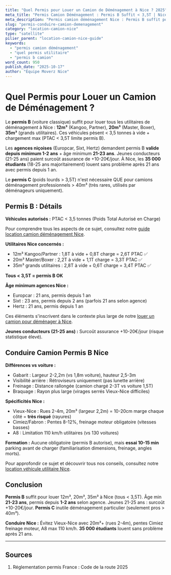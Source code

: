 ```yaml
---
title: "Quel Permis pour Louer un Camion de Déménagement à Nice ? 2025"
meta_title: "Permis Camion Déménagement : Permis B Suffit < 3,5T | Nice"
meta_description: "Permis camion déménagement Nice : Permis B suffit pour 12m³, 20m³, 35m³ (< 3,5T). Permis C si > 3,5T (rare déménagement). Guide complet."
slug: "permis-conduire-camion-demenagement"
category: "location-camion-nice"
type: "satellite"
pilier_parent: "location-camion-nice-guide"
keywords:
  - "permis camion déménagement"
  - "quel permis utilitaire"
  - "permis b camion"
word_count: 950
publish_date: "2025-10-17"
author: "Équipe Moverz Nice"
---
```


# Quel Permis pour Louer un Camion de Déménagement ?

Le **permis B** (voiture classique) suffit pour louer tous les utilitaires de déménagement à Nice : **12m³** (Kangoo, Partner), **20m³** (Master, Boxer), **35m³** (grands utilitaires). Ces véhicules pèsent < 3,5 tonnes à vide + chargement max (PTAC < 3,5T limite permis B).

Les **agences niçoises** (Europcar, Sixt, Hertz) demandent permis B **valide depuis minimum 1-2 ans** + âge minimum **21-23 ans**. Jeunes conducteurs (21-25 ans) paient surcoût assurance de +10-20€/jour. À Nice, les **35 000 étudiants** (18-25 ans majoritairement) louent sans problème après 21 ans avec permis depuis 1 an.

Le **permis C** (poids lourds > 3,5T) n'est nécessaire QUE pour camions déménagement professionnels > 40m³ (très rares, utilisés par déménageurs uniquement).

## Permis B : Détails

**Véhicules autorisés :** PTAC < 3,5 tonnes (Poids Total Autorisé en Charge)

Pour comprendre tous les aspects de ce sujet, consultez notre [guide location camion déménagement Nice](/blog/location-camion/location-camion-demenagement-nice-guide).


**Utilitaires Nice concernés :**
- 12m³ Kangoo/Partner : 1,8T à vide + 0,8T charge = 2,6T PTAC ✅
- 20m³ Master/Boxer : 2,2T à vide + 1,1T charge = 3,3T PTAC ✅
- 35m³ grands utilitaires : 2,8T à vide + 0,6T charge = 3,4T PTAC ✅

**Tous < 3,5T = permis B OK**

**Âge minimum agences Nice :**
- Europcar : 21 ans, permis depuis 1 an
- Sixt : 23 ans, permis depuis 2 ans (parfois 21 ans selon agence)
- Hertz : 21 ans, permis depuis 1 an

Ces éléments s'inscrivent dans le contexte plus large de notre [louer un camion pour déménager à Nice](/blog/location-camion/location-camion-demenagement-nice-guide).


**Jeunes conducteurs (21-25 ans) :** Surcoût assurance +10-20€/jour (risque statistique élevé).

## Conduire Camion Permis B Nice

**Différences vs voiture :**
- Gabarit : Largeur 2-2,2m (vs 1,8m voiture), hauteur 2,5-3m
- Visibilité arrière : Rétroviseurs uniquement (pas lunette arrière)
- Freinage : Distance rallongée (camion chargé 2-3T vs voiture 1,5T)
- Braquage : Rayon plus large (virages serrés Vieux-Nice difficiles)

**Spécificités Nice :**
- Vieux-Nice : Rues 2-4m, 20m³ (largeur 2,2m) = 10-20cm marge chaque côté = **très risqué** (rayures)
- Cimiez/Fabron : Pentes 8-12%, freinage moteur obligatoire (vitesses basses)
- A8 : Limitation 110 km/h utilitaires (vs 130 voitures)

**Formation :** Aucune obligatoire (permis B autorise), mais **essai 10-15 min** parking avant de charger (familiarisation dimensions, freinage, angles morts).


Pour approfondir ce sujet et découvrir tous nos conseils, consultez notre [location véhicule utilitaire Nice](/blog/location-camion/location-camion-demenagement-nice-guide).

## Conclusion

**Permis B** suffit pour louer 12m³, 20m³, 35m³ à Nice (tous < 3,5T). Âge min **21-23 ans**, permis depuis **1-2 ans** selon agence. Jeunes 21-25 ans : surcoût +10-20€/jour. **Permis C** inutile déménagement particulier (seulement pros > 40m³).

**Conduire Nice :** Évitez Vieux-Nice avec 20m³+ (rues 2-4m), pentes Cimiez freinage moteur, A8 max 110 km/h. **35 000 étudiants** louent sans problème après 21 ans.

---

## Sources

1. Réglementation permis France : Code de la route 2025



